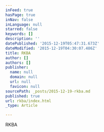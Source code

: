 ```yaml
---
inFeed: true
hasPage: true
inNav: false
inLanguage: null
starred: false
keywords: []
description: ''
datePublished: '2015-12-19T05:47:31.673Z'
dateModified: '2015-12-19T04:30:07.486Z'
title: RKBA
author: []
authors: []
publisher:
  name: null
  domain: null
  url: null
  favicon: null
sourcePath: _posts/2015-12-19-rkba.md
published: true
url: rkba/index.html
_type: Article

---
```

RKBA